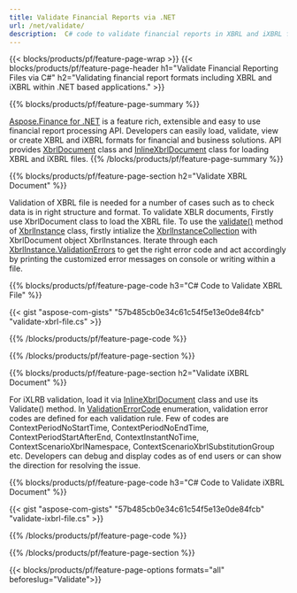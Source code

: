 ```yaml
---
title: Validate Financial Reports via .NET
url: /net/validate/
description:  C# code to validate financial reports in XBRL and iXBRL files via .NET library.
---
```

{{< blocks/products/pf/feature-page-wrap >}}
{{< blocks/products/pf/feature-page-header h1="Validate Financial Reporting Files via C#" h2="Validating financial report formats including XBRL and iXBRL within .NET based applications." >}}

{{% blocks/products/pf/feature-page-summary %}}

[Aspose.Finance for .NET](https://products.aspose.com/finance/net/) is a feature rich, extensible and easy to use financial report processing API. Developers can easily load, validate, view or create XBRL and iXBRL formats for financial and business solutions. API provides [XbrlDocument](https://apireference.aspose.com/finance/net/aspose.finance.xbrl/xbrldocument) class and  [InlineXbrlDocument](https://apireference.aspose.com/finance/net/aspose.finance.xbrl.inline/inlinexbrldocument) class for loading XBRL and iXBRL files.
{{% /blocks/products/pf/feature-page-summary  %}}

{{% blocks/products/pf/feature-page-section  h2="Validate XBRL Document" %}}

Validation of XBRL file is needed for a number of cases such as to check data is in right structure and format. To validate XBLR documents, Firstly use XbrlDocument class to load the XBRL file. To use the [validate()](https://apireference.aspose.com/finance/net/aspose.finance.xbrl/xbrlinstance/methods/validate) method of [XbrlInstance](https://apireference.aspose.com/finance/net/aspose.finance.xbrl/xbrlinstance) class, firstly intialize the [XbrlInstanceCollection](https://apireference.aspose.com/finance/net/aspose.finance.xbrl/xbrlinstancecollection) with XbrlDocument object XbrlInstances. Iterate through each [XbrlInstance.ValidationErrors](https://apireference.aspose.com/finance/net/aspose.finance.xbrl/xbrlinstance/properties/validationerrors) to get the right error code and act accordingly by printing the customized error messages on console or writing within a file.

{{% blocks/products/pf/feature-page-code h3="C# Code to Validate XBRL File" %}}

{{< gist "aspose-com-gists" "57b485cb0e34c61c54f5e13e0de84fcb" "validate-xbrl-file.cs" >}} 

{{% /blocks/products/pf/feature-page-code  %}}

{{% /blocks/products/pf/feature-page-section %}}

{{% blocks/products/pf/feature-page-section  h2="Validate iXBRL Document" %}}

For iXLRB validation, load it via [InlineXbrlDocument](https://apireference.aspose.com/finance/net/aspose.finance.xbrl.inline/inlinexbrldocument) class and use its Validate() method. In [ValidationErrorCode](https://apireference.aspose.com/finance/net/aspose.finance.xbrl.validator/validationerrorcode) enumeration, validation error codes are defined for each validation rule. Few of codes are ContextPeriodNoStartTime, ContextPeriodNoEndTime, ContextPeriodStartAfterEnd, ContextInstantNoTime, ContextScenarioXbrlNamespace, ContextScenarioXbrlSubstitutionGroup etc. Developers can debug and display codes as of end users or can show the direction for resolving the issue.

{{% blocks/products/pf/feature-page-code h3="C# Code to Validate iXBRL Document" %}}

{{< gist "aspose-com-gists" "57b485cb0e34c61c54f5e13e0de84fcb" "validate-ixbrl-file.cs" >}}

{{% /blocks/products/pf/feature-page-code  %}}

{{% /blocks/products/pf/feature-page-section %}}

{{< blocks/products/pf/feature-page-options formats="all" beforeslug="Validate">}}